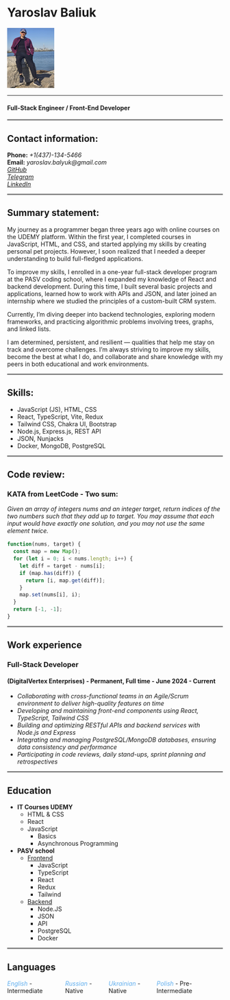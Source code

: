 # Yaroslav Baliuk

<img src="pictures/photo.jpeg" alt="My photo" width="110" height="140">

---

#### Full-Stack Engineer / Front-End Developer

<hr style="height: 3px; background-color: grey;">

## Contact information:

<div><b>Phone:</b> <i>+1(437)-134-5466</i></div>
<div><b>Email:</b> <i>yaroslav.balyuk@gmail.com</i></div>
<div><i><a href='https://github.com/Derril87'>GitHub</a></i></div>
<div><i><a href="https://t.me/derril_87">Telegram</a></i></div>
<div><i><a href="https://www.linkedin.com/in/yaroslav-baliuk-72418a183/">LinkedIn</a></i></div>

<hr style="height: 3px; background-color: grey;">

## Summary statement:

My journey as a programmer began three years ago with online courses on the UDEMY platform. Within the first year, I completed courses in JavaScript, HTML, and CSS, and started applying my skills by creating personal pet projects. However, I soon realized that I needed a deeper understanding to build full-fledged applications.

To improve my skills, I enrolled in a one-year full-stack developer program at the PASV coding school, where I expanded my knowledge of React and backend development. During this time, I built several basic projects and applications, learned how to work with APIs and JSON, and later joined an internship where we studied the principles of a custom-built CRM system.

Currently, I’m diving deeper into backend technologies, exploring modern frameworks, and practicing algorithmic problems involving trees, graphs, and linked lists.

I am determined, persistent, and resilient — qualities that help me stay on track and overcome challenges. I’m always striving to improve my skills, become the best at what I do, and collaborate and share knowledge with my peers in both educational and work environments.

<hr style="height: 3px; background-color: grey;">

## Skills:

- JavaScript (JS), HTML, CSS
- React, TypeScript, Vite, Redux
- Tailwind CSS, Chakra UI, Bootstrap
- Node.js, Express.js, REST API
- JSON, Nunjacks
- Docker, MongoDB, PostgreSQL

<hr style="height: 3px; background-color: grey;">

## Code review:

### KATA from LeetCode - Two sum:

_Given an array of integers nums and an integer target, return indices of the two numbers such that they add up to target. You may assume that each input would have exactly one solution, and you may not use the same element twice._

```js
function(nums, target) {
  const map = new Map();
  for (let i = 0; i < nums.length; i++) {
    let diff = target - nums[i];
    if (map.has(diff)) {
      return [i, map.get(diff)];
    }
    map.set(nums[i], i);
  }
  return [-1, -1];
}
```

<hr style="height: 3px; background-color: grey;">

## Work experience

### Full-Stack Developer

#### (DigitalVertex Enterprises) - Permanent, Full time - June 2024 - Current

- <i>Collaborating with cross-functional teams in an Agile/Scrum environment to deliver high-quality features on time</i>
- <i>Developing and maintaining front-end components using React, TypeScript, Tailwind CSS</i>
- <i>Building and optimizing RESTful APIs and backend services with Node.js and Express</i>
- <i>Integrating and managing PostgreSQL/MongoDB databases, ensuring data consistency and performance</i>
- <i>Participating in code reviews, daily stand-ups, sprint planning and retrospectives</i>

<hr style="height: 3px; background-color: grey;">

## Education

- <b>IT Courses UDEMY</b>
  - HTML & CSS
  - React
  - JavaScript
    - Basics
    - Asynchronous Programming
- <b>PASV school</b>
  - <u>Frontend</u>
    - JavaScript
    - TypeScript
    - React
    - Redux
    - Tailwind
  - <u>Backend</u>
    - Node.JS
    - JSON
    - API
    - PostgreSQL
    - Docker

 <hr style="height: 3px; background-color: grey;">

## Languages

<div style="display: flex; align-items: center; justify-content: space-between; max-width: 900px">
<div><span style="font-style: italic; color: #61afef">English</span> - Intermediate</div>
<div><span style="font-style: italic; color: #61afef">Russian</span> - Native</div>
<div><span style="font-style: italic; color: #61afef">Ukrainian</span> - Native</div>
<div><span style="font-style: italic; color: #61afef">Polish</span> - Pre-Intermediate</div>
</div>
